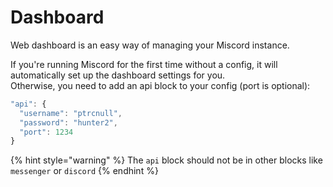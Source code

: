 # Dashboard

Web dashboard is an easy way of managing your Miscord instance.

If you're running Miscord for the first time without a config, it will automatically set up the dashboard settings for you.  
Otherwise, you need to add an api block to your config \(port is optional\):

```javascript
"api": {
  "username": "ptrcnull",
  "password": "hunter2",
  "port": 1234
}
```

{% hint style="warning" %}
The `api` block should not be in other blocks like `messenger` or `discord`
{% endhint %}



